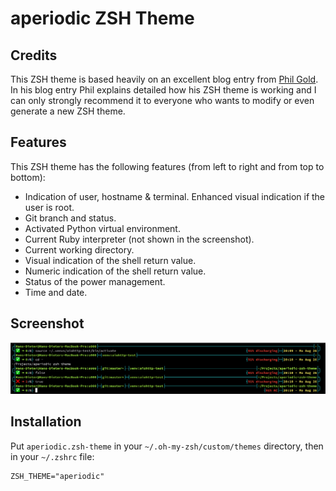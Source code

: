 # aperiodic ZSH Theme

## Credits

This ZSH theme is based heavily on an excellent blog entry from [Phil Gold](http://aperiodic.net/phil/prompt/). In his blog entry Phil explains detailed how his ZSH theme is working and I can only strongly recommend it to everyone who wants to modify or even generate a new ZSH theme.

## Features

This ZSH theme has the following features (from left to right and from top to bottom):

- Indication of user, hostname & terminal. Enhanced visual indication if the user is root.
- Git branch and status.
- Activated Python virtual environment.
- Current Ruby interpreter (not shown in the screenshot).
- Current working directory.
- Visual indication of the shell return value.
- Numeric indication of the shell return value.
- Status of the power management.
- Time and date.

## Screenshot

![Screenshot](zsh.png)

## Installation

Put `aperiodic.zsh-theme` in your `~/.oh-my-zsh/custom/themes` directory, then in your `~/.zshrc` file:

```
ZSH_THEME="aperiodic"
```

